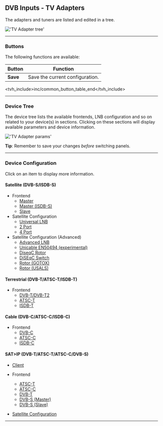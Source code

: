 ## DVB Inputs - TV Adapters

The adapters and tuners are listed and edited in a tree.

!['TV Adapter tree'](static/img/doc/tv_adapters/tree.png)

---

### Buttons

The following functions are available:

Button         | Function
---------------|---------
**Save**       | Save the current configuration.
<tvh_include>inc/common_button_table_end</tvh_include>

---

### Device Tree

The device tree lists the available frontends, LNB configuration and 
so on related to your device(s) in sections. Clicking on these sections 
will display available parameters and device information.

!['TV Adapter params'](static/img/doc/tv_adapters/params.png)

**Tip**: Remember to save your changes *before* switching panels.

---

### Device Configuration

Click on an item to display more information.

#### Satellite (DVB-S/ISDB-S)

* Frontend
  - [Master](class/linuxdvb_frontend_dvbs)
  - [Master (ISDB-S)](class/linuxdvb_frontend_isdb_s)
  - [Slave](class/linuxdvb_frontend_dvbs_slave)
* Satellite Configuration
  - [Universal LNB](class/linuxdvb_satconf_lnbonly)
  - [2 Port](class/linuxdvb_satconf_2port)
  - [4 Port](class/linuxdvb_satconf_4port)
* Satellite Configuration (Advanced)
  - [Advanced LNB](class/linuxdvb_satconf_advanced)
  - [Unicable EN50494 (experimental)](class/linuxdvb_satconf_en50494)
  - [DiseqC Rotor](class/linuxdvb_rotor)
  - [DiSEqC Switch](class/linuxdvb_switch)
  - [Rotor (GOTOX)](class/linuxdvb_rotor_gotox)
  - [Rotor (USALS)](class/linuxdvb_rotor_usals)
  
#### Terrestrial (DVB-T/ATSC-T/ISDB-T)

* Frontend
  - [DVB-T/DVB-T2](class/linuxdvb_frontend_dvbt)
  - [ATSC-T](class/linuxdvb_frontend_atsc_t)
  - [ISDB-T](class/linuxdvb_frontend_isdb_t)

#### Cable (DVB-C/ATSC-C/ISDB-C)

* Frontend
  - [DVB-C](class/linuxdvb_frontend_dvbc)
  - [ATSC-C](class/linuxdvb_frontend_atsc_c)
  - [ISDB-C](class/linuxdvb_frontend_isdb_c)

#### SAT>IP (DVB-T/ATSC-T/ATSC-C/DVB-S)

* [Client](class/satip_client)
   
* Frontend
   - [ATSC-T](class/satip_frontend_atsc_t)
   - [ATSC-C](class/satip_frontend_atsc_c)
   - [DVB-T](class/satip_frontend_dvbt)
   - [DVB-S (Master)](class/satip_frontend_dvbs)
   - [DVB-S (Slave)](class/satip_frontend_dvbs_slave)
   
* [Satellite Configuration](class/satip_satconf)

---
